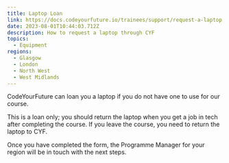 ```yaml
---
title: Laptop Loan
link: https://docs.codeyourfuture.io/trainees/support/request-a-laptop
date: 2023-08-01T10:44:03.712Z
description: How to request a laptop through CYF
topics:
  - Equipment
regions:
  - Glasgow
  - London
  - North West
  - West Midlands
---
```

C﻿odeYourFuture can loan you a laptop if you do not have one to use for our course.

This is a loan only; you should return the laptop when you get a job in tech after completing the course. If you leave the course, you need to return the laptop to CYF.

Once you have completed the form, the Programme Manager for your region will be in touch with the next steps.